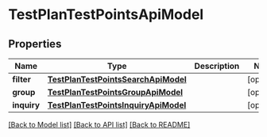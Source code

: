 # TestPlanTestPointsApiModel

## Properties
Name | Type | Description | Notes
------------ | ------------- | ------------- | -------------
**filter** | [**TestPlanTestPointsSearchApiModel**](TestPlanTestPointsSearchApiModel.md) |  | [optional] 
**group** | [**TestPlanTestPointsGroupApiModel**](TestPlanTestPointsGroupApiModel.md) |  | [optional] 
**inquiry** | [**TestPlanTestPointsInquiryApiModel**](TestPlanTestPointsInquiryApiModel.md) |  | [optional] 

[[Back to Model list]](../README.md#documentation-for-models) [[Back to API list]](../README.md#documentation-for-api-endpoints) [[Back to README]](../README.md)


